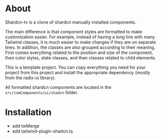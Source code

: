 # About

Shardcn-tv is a clone of shardcn manually installed components. 

The main difference is that component styles are formatted to make customization easier.
For example, instead of having a long line with many Tailwind classes, it is much easier to make changes if they are on separate lines.
In addition, the classes are also grouped according to their meaning.
First comes everything related to the position and size of the component, then color styles, state classes, and then classes related to child elements.

This is a template project. You can copy everything you need for your project from this project and install the appropriate dependency (mostly from the radix-ui library).

All formatted shardcn components are located in the ```src/comComponents/ui/shadcn``` folder.

# Installation

* add twMerge
* add tailwind-plugin-shadcn.ts
  